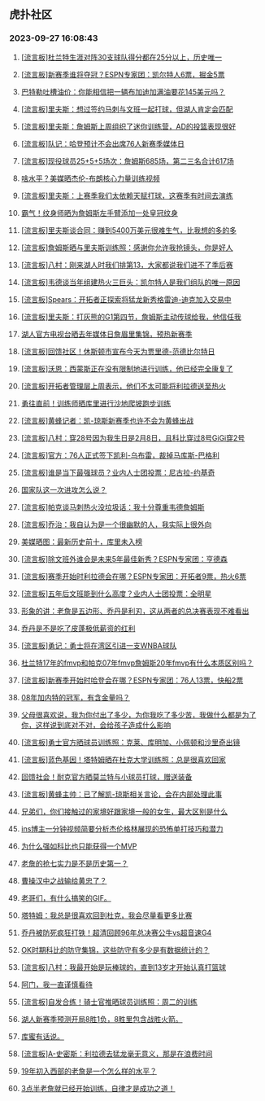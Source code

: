 ## 虎扑社区 
### 2023-09-27 16:08:43

1. [[流言板]杜兰特生涯对阵30支球队得分都在25分以上，历史唯一](https://bbs.hupu.com/62240681.html)

2. [[流言板]新赛季谁将夺冠？ESPN专家团：凯尔特人6票，掘金5票](https://bbs.hupu.com/62241704.html)

3. [巴特勒吐槽油价：你能相信把一辆布加迪加满油要花145美元吗？](https://bbs.hupu.com/62241077.html)

4. [[流言板]里夫斯：想过签约马刺与文班一起打球，但湖人肯定会匹配](https://bbs.hupu.com/62239263.html)

5. [[流言板]里夫斯：詹姆斯上周组织了迷你训练营，AD的投篮表现很好](https://bbs.hupu.com/62239039.html)

6. [[流言板]队记：哈登预计不会出席76人新赛季媒体日](https://bbs.hupu.com/62238684.html)

7. [[流言板]现役球员25+5+5场次：詹姆斯685场，第二三名合计617场](https://bbs.hupu.com/62241443.html)

8. [啥水平？美媒晒杰伦-布朗核心力量训练视频](https://bbs.hupu.com/62239817.html)

9. [[流言板]里夫斯：上赛季我们太依赖天赋打球，这赛季有时间去演练](https://bbs.hupu.com/62238420.html)

10. [霸气！纹身师晒为詹姆斯左手臂添加一处皇冠纹身](https://bbs.hupu.com/62238265.html)

11. [[流言板]里夫斯谈合同：赚到5400万美元很难生气，比我想的多的多](https://bbs.hupu.com/62238307.html)

12. [[流言板]詹姆斯晒与里夫斯训练照：感谢你允许我抢镜头，你是好人](https://bbs.hupu.com/62238952.html)

13. [[流言板]八村：刚来湖人时我们排第13，大家都说我们进不了季后赛](https://bbs.hupu.com/62240380.html)

14. [[流言板]韦德谈当年组建热火三巨头：凯尔特人是我们组队的唯一原因](https://bbs.hupu.com/62241329.html)

15. [[流言板]Spears：开拓者正探索将猛龙新秀格雷迪-迪克加入交易中](https://bbs.hupu.com/62239585.html)

16. [[流言板]里夫斯：打灰熊的G1第四节，詹姆斯主动传球给我，他信任我](https://bbs.hupu.com/62238641.html)

17. [湖人官方电视台晒去年媒体日詹眉里集锦，预热新赛季](https://bbs.hupu.com/62242003.html)

18. [[流言板]回馈社区！休斯顿市宣布今天为贾里德-范德比尔特日](https://bbs.hupu.com/62240192.html)

19. [[流言板]沃恩：西蒙斯正在没有限制地进行训练，他已经完全康复了](https://bbs.hupu.com/62238078.html)

20. [[流言板]开拓者管理层上周表示，他们不太可能将利拉德送至热火](https://bbs.hupu.com/62240643.html)

21. [勇往直前！训练师晒库里进行沙地爬坡跑步训练](https://bbs.hupu.com/62238233.html)

22. [[流言板]黄蜂记者：凯-琼斯新赛季也许不会为黄蜂出战](https://bbs.hupu.com/62241508.html)

23. [[流言板]八村：穿28号因为我生日是2月8日，且科比穿过8号GiGi穿2号](https://bbs.hupu.com/62240657.html)

24. [[流言板]官方：76人正式签下凯利-乌布雷，裁掉马库斯-巴格利](https://bbs.hupu.com/62239884.html)

25. [[流言板]谁是当下最强球员？业内人士团投票：尼古拉-约基奇](https://bbs.hupu.com/62238348.html)

26. [国家队这一次进攻怎么说？](https://bbs.hupu.com/62238503.html)

27. [[流言板]帕克谈马刺热火没垃圾话：我十分尊重韦德詹姆斯](https://bbs.hupu.com/62239787.html)

28. [[流言板]乔治：我自认为是一个很幽默的人，我实际上很外向](https://bbs.hupu.com/62242293.html)

29. [美媒晒图：最新历史前十，库里未入榜](https://bbs.hupu.com/62241682.html)

30. [[流言板]除文班外谁会是未来5年最佳新秀？ESPN专家团：亨德森](https://bbs.hupu.com/62240838.html)

31. [[流言板]赛季开始时利拉德会在哪？ESPN专家团：开拓者9票，热火6票](https://bbs.hupu.com/62240940.html)

32. [[流言板]五年后文班能到什么高度？业内人士团投票：全明星](https://bbs.hupu.com/62238512.html)

33. [形象的讲：老詹是五边形、乔丹是利刃，这从两者的总决赛表现不难看出](https://bbs.hupu.com/62241166.html)

34. [乔丹是不是吃了皮蓬极低薪资的红利](https://bbs.hupu.com/62240067.html)

35. [[流言板]勇记：勇士将在湾区引进一支WNBA球队](https://bbs.hupu.com/62240608.html)

36. [杜兰特17年的fmvp和帕克07年fmvp詹姆斯20年fmvp有什么本质区别吗？](https://bbs.hupu.com/62242607.html)

37. [[流言板]新赛季开始时哈登会在哪？ESPN专家团：76人13票，快船2票](https://bbs.hupu.com/62240891.html)

38. [08年加内特的冠军，有含金量吗？](https://bbs.hupu.com/62241641.html)

39. [父母很喜欢说，我为你付出了多少，为你我吃了多少苦，我做什么都是为了你，这样说到底对不对，会给孩子造成什么影响](https://bbs.hupu.com/62242776.html)

40. [[流言板]勇士官方晒球员训练照：克莱、库明加、小佩顿和沙里奇出镜](https://bbs.hupu.com/62240727.html)

41. [[流言板]蓝色基因！塔特姆晒在杜克大学训练照：总是很喜欢回家](https://bbs.hupu.com/62241952.html)

42. [回馈社会！耐克官方晒莫兰特与小球员打球，赠送装备](https://bbs.hupu.com/62241690.html)

43. [[流言板]黄蜂主帅：已了解凯-琼斯相关言论，会在内部处理此事](https://bbs.hupu.com/62239309.html)

44. [兄弟们，你们接触过的家境好跟家境一般的女生，最大区别是什么](https://bbs.hupu.com/62238872.html)

45. [ins博主一分钟视频简要分析杰伦格林展现的恐怖单打技巧和潜力](https://bbs.hupu.com/62241143.html)

46. [为什么强如科比也只能获得一个MVP](https://bbs.hupu.com/62241719.html)

47. [老詹的抢七实力是不是历史第一？](https://bbs.hupu.com/62241647.html)

48. [曹操汉中之战输给黄忠了？](https://bbs.hupu.com/62242574.html)

49. [老哥们，有什么搞笑的GIF。](https://bbs.hupu.com/62242395.html)

50. [塔特姆：我总是很喜欢回到杜克，我会尽量看更多比赛](https://bbs.hupu.com/62242314.html)

51. [乔丹被防死疯狂打铁！超清回顾96年总决赛公牛vs超音速G4](https://bbs.hupu.com/62242470.html)

52. [OK时期科比的防守集锦，这些防守有多少是有数据统计的？](https://bbs.hupu.com/62241778.html)

53. [[流言板]八村：我最开始是玩棒球的，直到13岁才开始认真打篮球](https://bbs.hupu.com/62240499.html)

54. [阿门，我一直谨慎看待](https://bbs.hupu.com/62242228.html)

55. [[流言板]自发合练！骑士官推晒球员训练照：周二的训练](https://bbs.hupu.com/62241780.html)

56. [湖人新赛季预测开局8胜1负，8胜里包含战胜火箭。](https://bbs.hupu.com/62242585.html)

57. [库蜜有话说。](https://bbs.hupu.com/62240256.html)

58. [[流言板]A-史密斯：利拉德去猛龙毫无意义，那是在浪费时间](https://bbs.hupu.com/62238778.html)

59. [19年初入西部的老詹是一个怎么样的水平？](https://bbs.hupu.com/62242329.html)

60. [3点半老詹就已经开始训练，自律才是成功之道！](https://bbs.hupu.com/62241988.html)

